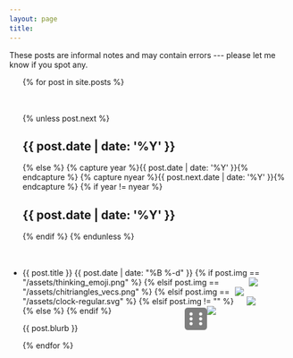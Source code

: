 ```yaml
---
layout: page
title: 
---
```

These posts are informal notes and may contain errors --- please let me know if you spot any.

<ul class="posts">
  {% for post in site.posts %}
    <div style="margin-top:10%;">
    {% unless post.next %}
      <h2>{{ post.date | date: '%Y' }}</h2>
    {% else %}
      {% capture year %}{{ post.date | date: '%Y' }}{% endcapture %}
      {% capture nyear %}{{ post.next.date | date: '%Y' }}{% endcapture %}
      {% if year != nyear %}
        <h2>{{ post.date | date: '%Y' }}</h2>
      {% endif %}
    {% endunless %}
  </div>
    <li itemscope>
      <div style="margin-top:10%;">
        <a href="{{ site.github.url }}{{ post.url }}" style="text-decoration:none;">{{ post.title }}</a>
        <span class="post-date"> {{ post.date | date: "%B %-d" }}</span>
        {% if post.img == "/assets/thinking_emoji.png" %}
          <img src="{{ post.img }}" align="right" width="75">
        {% elsif post.img == "/assets/chitriangles_vecs.png" %}
          <img src="{{ post.img }}" align="right" width="100">
        {% elsif post.img == "/assets/clock-regular.svg" %}
          <img src="{{ post.img }}" align="right" width="79">
        {% elsif post.img != "" %}
          <img src="{{ post.img }}" align="right" width="150">
        {% else %}
          <img src="/assets/dice-six-solid.svg" align="right" width="40" style="opacity: 0.5;">
        {% endif %}
        <p class="post-date">{{ post.blurb }}</p>
      </div>
    </li>
  {% endfor %}
</ul>
